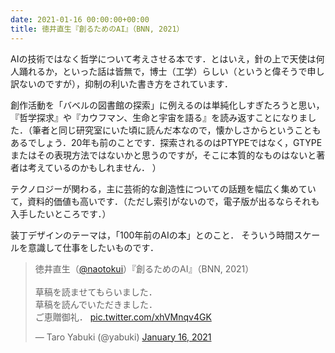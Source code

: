```yaml
---
date: 2021-01-16 00:00:00+00:00
title: 徳井直生『創るためのAI』（BNN, 2021）
---
```


AIの技術ではなく哲学について考えさせる本です．とはいえ，針の上で天使は何人踊れるか，といった話は皆無で，博士（工学）らしい（というと偉そうで申し訳ないのですが），抑制の利いた書き方をされています．

創作活動を「バベルの図書館の探索」に例えるのは単純化しすぎたろうと思い，『哲学探求』や『カウフマン、生命と宇宙を語る』を読み返すことになりました．（筆者と同じ研究室にいた頃に読んだ本なので，懐かしさからということもあるでしょう．20年も前のことです．探索されるのはPTYPEではなく，GTYPEまたはその表現方法ではないかと思うのですが，そこに本質的なものはないと著者は考えているのかもしれません． ）

テクノロジーが関わる，主に芸術的な創造性についての話題を幅広く集めていて，資料的価値も高いです．（ただし索引がないので，電子版が出るならそれも入手したいところです．）

装丁デザインのテーマは，「100年前のAIの本」とのこと．
そういう時間スケールを意識して仕事をしたいものです．

<blockquote class="twitter-tweet"><p lang="ja" dir="ltr">徳井直生（<a href="https://twitter.com/naotokui?ref_src=twsrc%5Etfw">@naotokui</a>）『創るためのAI』（BNN, 2021）<br><br>草稿を読ませてもらいました．<br>草稿を読んでいただきました．<br>ご恵贈御礼． <a href="https://t.co/xhVMnqv4GK">pic.twitter.com/xhVMnqv4GK</a></p>&mdash; Taro Yabuki (@yabuki) <a href="https://twitter.com/yabuki/status/1350479258183864320?ref_src=twsrc%5Etfw">January 16, 2021</a></blockquote> <script async src="https://platform.twitter.com/widgets.js" charset="utf-8"></script>
